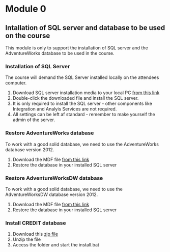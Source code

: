 # Module 0

## Intallation of SQL server and database to be used on the course

This module is only to support the installation of SQL server and the AdventureWorks database to be used in the course.

### Installation of SQL Server
The course will demand the SQL Server installed locally on the attendees computer.

1. Download SQL server installation media to your local PC [from this link](https://go.microsoft.com/fwlink/?linkid=866662)
2. Double-click the downloaded file and install the SQL server. 
3. It is only required to install the SQL server - other components like Integration and Analyis Services are not required.
4. All settings can be left af standard - remember to make yourself the admin of the server.

### Restore AdventureWorks database
To work with a good solid database, we need to use the AdventureWorks database version 2012.

1. Download the MDF file [from this link](https://www.dropbox.com/s/o2v5ay0183loke7/AdventureWorks2012_Data.mdf?dl=0)
2. Restore the database in your installed SQL server

### Restore AdventureWorksDW database
To work with a good solid database, we need to use the AdventureWorksDW database version 2012.

1. Download the MDF file [from this link](https://www.dropbox.com/s/18fyr76g468uzjo/AdventureWorksDW2012_Data.mdf?dl=0)
2. Restore the database in your installed SQL server

### Install CREDIT database

1. Download this [zip file](https://www.dropbox.com/s/hejhv44i89urtat/Credit%20DB.zip?dl=0)
2. Unzip the file
3. Access the folder and start the install.bat